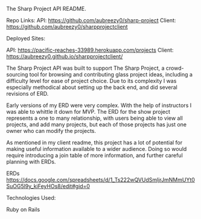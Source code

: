 
The Sharp Project API README.

Repo Links:
API:  https://github.com/aubreezy0/sharp-project
Client: https://github.com/aubreezy0/sharpprojectclient

Deployed Sites:

API: https://pacific-reaches-33989.herokuapp.com/projects
Client: https://aubreezy0.github.io/sharpprojectclient/

The Sharp Project API was built to support The Sharp Project, a crowd-sourcing tool for browsing and contributing glass project ideas, including a difficulty level for ease of project choice. Due to its complexity I was especially methodical about setting up the back end, and did several revisions of ERD.

Early versions of my ERD were very complex. With the help of instructors I was able to whittle it down for MVP. The ERD for the show project represents a one to many relationship, with users being able to view all projects, and add many projects, but each of those projects has just one owner who can modify the projects.

As mentioned in my client readme, this project has a lot of potential for making useful information available to a wider audience. Doing so would require introducing a join table of more information, and further careful planning with ERDs.

ERDs
https://docs.google.com/spreadsheets/d/1_Ts222wQVUdSmljrJmNMmUYt0SuOG5l9y_kiFeyHOs8/edit#gid=0

Technologies Used:

Ruby on Rails
